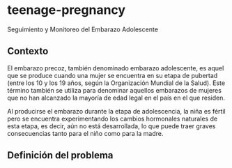 # teenage-pregnancy
Seguimiento y Monitoreo del Embarazo Adolescente

## Contexto

El embarazo precoz, también denominado embarazo adolescente, es aquel que se produce cuando una mujer se encuentra en su etapa de pubertad (entre los 10 y los 19 años, según la Organización Mundial de la Salud). Este término también se utiliza para denominar aquellos embarazos de mujeres que no han alcanzado la mayoría de edad legal en el país en el que residen.

Al producirse el embarazo durante la etapa de adolescencia, la niña es fértil pero se encuentra experimentando los cambios hormonales naturales de esta etapa, es decir, aún no está desarrollada, lo que puede traer graves consecuencias tanto para el niño como para la madre.

## Definición del problema
